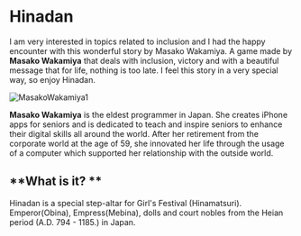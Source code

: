 

 # **Hinadan**

I am very interested in topics related to inclusion and I had the happy encounter with this wonderful story by Masako Wakamiya.  A game made by **Masako Wakamiya** that deals with inclusion, victory and with a beautiful message that for life, nothing is too late. I feel this story in a very special way, so enjoy Hinadan.

![MasakoWakamiya1](https://user-images.githubusercontent.com/61507360/85173966-c9221700-b24a-11ea-897d-be9477f05505.png)

**Masako Wakamiya** is the eldest programmer in Japan. She creates iPhone apps for seniors and is dedicated to teach and inspire seniors to enhance their digital skills all around the world. After her retirement from the corporate world at the age of 59, she innovated her life through the usage of a computer which supported her relationship with the outside world.

 ## **What is it? **
Hinadan is a special step-altar for Girl's Festival (Hinamatsuri). Emperor(Obina), Empress(Mebina), dolls and court nobles from the Heian period (A.D. 794 - 1185.) in Japan.


 
